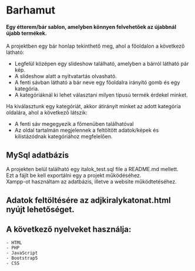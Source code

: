 # Barhamut

#### Egy étterem/bár sablon, amelyben könnyen felvehetőek az újabbnál újabb termékek.

A projektben egy bár honlap tekinthető meg, ahol a főoldalon a következő látható:
- Legfelül középen egy slideshow található, amelyben a bárról látható pár kép.
- A slideshow alatt a nyitvatartás olvasható.
- A fenti sávban látható a bár neve egy főoldalra irányító gomb és egy kategória.
- A kategóriáknál ki lehet választani milyen típusú termék érdekel minket.

Ha kiválasztunk egy kategóriát, akkor átirányít minket az adott kategória oldalára, ahol a következő látszik:
 - A fenti sáv megegyezik a főmenüben találhatóval
 - Az oldal tartalmán megjelennek a feltöltött adatok/képek és kilistázódnak kategóriához megfelelően.

## MySql adatbázis
A projekten belül található egy italok_test.sql file a README.md mellett.  
Ezt a fájlt be kell exportálni egy a projekt működéséhez.  
Xampp-ot használtam az adatbázis, illetve a website működtetéséhez.

## Adatok feltöltésére az adjkiralykatonat.html nyújt lehetőséget.
     
## A következő nyelveket használja:
    - HTML
    - PHP
    - JavaScript
    - Bootstrap5
    - CSS
